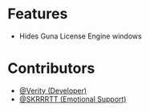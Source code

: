 # Features
- Hides Guna License Engine windows

# Contributors
- [@Verity (Developer)](https://github.com/VerityIncorporated)
- [@SKRRRTT (Emotional Support)](https://github.com/ignSKRRRTT)
